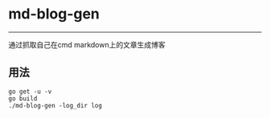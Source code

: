# md-blog-gen

---

通过抓取自己在cmd markdown上的文章生成博客

## 用法
```
go get -u -v
go build
./md-blog-gen -log_dir log

```
